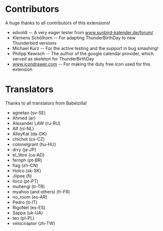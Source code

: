 # Contributors

A huge thanks to all contributors of this extensions!

* edvoldi -- A very eager tester from www.sunbird-kalender.de/forum/
* Klemens Schölhorn -- For adapting ThunderBirthDay to new Thunderbird versions
* Michael Kurz -- For the active testing and the support in bug smashing!
* Philipp Kewisch -- The author of the google calendar provider, which
  served as skeleton for ThunderBirthDay
* www.icondrawer.com -- For making the duty free icon used for this extension

# Translators

Thanks to all translators from Babelzilla!

* agnetao (sv-SE)
* Ahmed (ar)
* Alexander LAW (ru-RU)
* Alf (nl-NL)
* AlleyKat (da-DK)
* chichot (cs-CZ)
* colonelgrant (hu-HU)
* drry (ja-JP)
* el_libre (ca-AD)
* fernph (pt-BR)
* fiag (zh-CN)
* Holco (sk-SK)
* Jiipee (fi)
* lloco (pt-PT)
* muhengi (tr-TR)
* myahoo (and others) (fr-FR)
* no_room (es-AR)
* Pedro (it-IT)
* RigoNet (es-ES)
* Sappa (uk-UA)
* teo (pl-PL)
* velociraptor (zh-TW)
